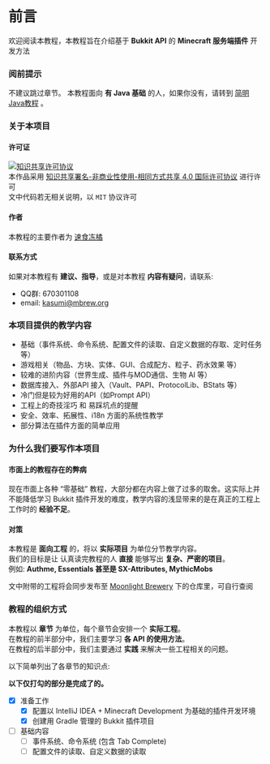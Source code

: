 # 前言

欢迎阅读本教程，本教程旨在介绍基于 __Bukkit API__ 的 __Minecraft 服务端插件__ 开发方法  

### 阅前提示
不建议跳过章节。
本教程面向 __有 Java 基础__ 的人，如果你没有，请转到 [简明Java教程]() 。

### 关于本项目

#### 许可证
[![知识共享许可协议](https://i.creativecommons.org/l/by-nc-sa/4.0/88x31.png)](http://creativecommons.org/licenses/by-nc-sa/4.0/)  
本作品采用 [知识共享署名-非商业性使用-相同方式共享 4.0 国际许可协议](http://creativecommons.org/licenses/by-nc-sa/4.0/) 进行许可  
文中代码若无相关说明，以 `MIT` 协议许可  

#### 作者
本教程的主要作者为 [速食冻橘](https://github.com/MikanAffine)  

#### 联系方式
如果对本教程有 __建议、指导__，或是对本教程 __内容有疑问__，请联系:  
* QQ群: 670301108
* email: <kasumi@mbrew.org>

### 本项目提供的教学内容
- 基础（事件系统、命令系统、配置文件的读取、自定义数据的存取、定时任务 等）
- 游戏相关（物品、方块、实体、GUI、合成配方、粒子、药水效果 等）
- 较难的进阶内容（世界生成、插件与MOD通信、生物 AI 等）
- 数据库接入、外部API 接入（Vault、PAPI、ProtocolLib、BStats 等）
- 冷门但是较为好用的API（如Prompt API）
- 工程上的奇技淫巧 和 易踩坑点的提醒
- 安全、效率、拓展性、i18n 方面的系统性教学
- 部分算法在插件方面的简单应用

### 为什么我们要写作本项目
#### 市面上的教程存在的弊病
现在市面上各种 “零基础” 教程，大部分都在内容上做了过多的取舍。这实际上并不能降低学习 Bukkit 插件开发的难度，教学内容的浅显带来的是在真正的工程上工作时的 __经验不足__。

#### 对策
本教程是 __面向工程__ 的，将以 __实际项目__ 为单位分节教学内容。  
我们的目标是让 认真读完教程的人 __直接__ 能够写出 __复杂、严密的项目__。  
例如: __Authme, Essentials 甚至是 SX-Attributes, MythicMobs__

文中附带的工程将会同步发布至 [Moonlight Brewery](https://github.com/MBrewery/) 下的仓库里，可自行查阅

### 教程的组织方式
本教程以 __章节__ 为单位，每个章节会安排一个 __实际工程__。  
在教程的前半部分中，我们主要学习 __各 API 的使用方法__。  
在教程的后半部分中，我们主要通过 __实践__ 来解决一些工程相关的问题。  

以下简单列出了各章节的知识点:

__以下仅打勾的部分是完成了的。__

- [x] 准备工作
  - [x] 配置以 IntelliJ IDEA + Minecraft Development 为基础的插件开发环境
  - [x] 创建用 Gradle 管理的 Bukkit 插件项目
- [ ] 基础内容
  - [ ] 事件系统、命令系统 (包含 Tab Complete)
  - [ ] 配置文件的读取、自定义数据的读取
